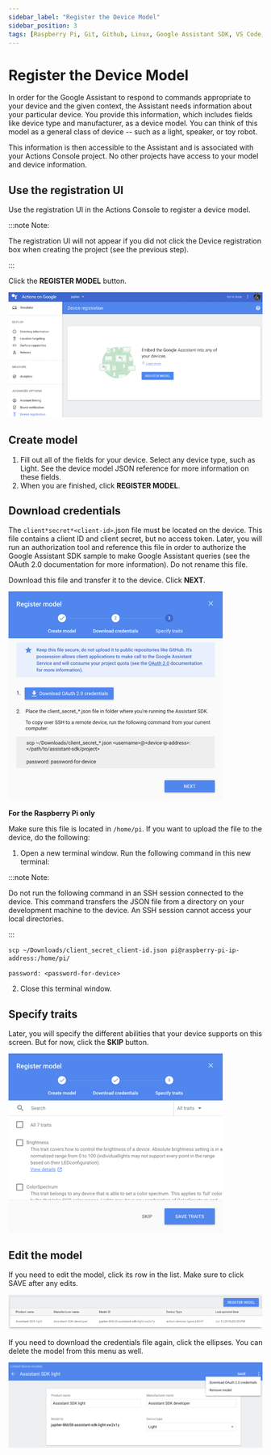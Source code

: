 ```yaml
---
sidebar_label: "Register the Device Model"
sidebar_position: 3
tags: [Raspberry Pi, Git, Github, Linux, Google Assistant SDK, VS Code, Google]
---
```


# Register the Device Model

In order for the Google Assistant to respond to commands appropriate to your device and the given context, the Assistant needs information about your particular device. You provide this information, which includes fields like device type and manufacturer, as a device model. You can think of this model as a general class of device -- such as a light, speaker, or toy robot.

This information is then accessible to the Assistant and is associated with your Actions Console project. No other projects have access to your model and device information.

## Use the registration UI

Use the registration UI in the Actions Console to register a device model.

:::note Note:

The registration UI will not appear if you did not click the Device registration box when creating the project (see the previous step).

:::

Click the **REGISTER MODEL** button.

![Device models tab](/img/google-device1.png)

## Create model

1. Fill out all of the fields for your device. Select any device type, such as Light. See the device model JSON reference for more information on these fields.
2. When you are finished, click **REGISTER MODEL**.

## Download credentials

The `client*secret*<client-id>`.json file must be located on the device. This file contains a client ID and client secret, but no access token. Later, you will run an authorization tool and reference this file in order to authorize the Google Assistant SDK sample to make Google Assistant queries (see the OAuth 2.0 documentation for more information). Do not rename this file.

Download this file and transfer it to the device. Click **NEXT**.

![Download credentials](/img/google-device2.png)

**For the Raspberry Pi only**

Make sure this file is located in `/home/pi`. If you want to upload the file to the device, do the following:

1. Open a new terminal window. Run the following command in this new terminal:

:::note Note:

Do not run the following command in an SSH session connected to the device. This command transfers the JSON file from a directory on your development machine to the device. An SSH session cannot access your local directories.

:::

```
scp ~/Downloads/client_secret_client-id.json pi@raspberry-pi-ip-address:/home/pi/
```

```
password: <password-for-device>
```

2. Close this terminal window.

## Specify traits

Later, you will specify the different abilities that your device supports on this screen. But for now, click the **SKIP** button.

![Download credentials](/img/google-device3.png)

## Edit the model

If you need to edit the model, click its row in the list. Make sure to click SAVE after any edits.

![Download credentials](/img/google-device4.png)

If you need to download the credentials file again, click the ellipses. You can delete the model from this menu as well.

![Download credentials](/img/google-device5.png)
